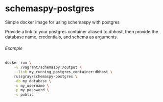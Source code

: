 # schemaspy-postgres
Simple docker image for using schemaspy with postgres

Provide a link to your postgres container aliased to dbhost, then provide the database name, credentials, and schema as arguments.

###### Example

```bash
docker run \
    -v /vagrant/schemaspy:/output \
    --link my_running_postgres_container:dbhost \
    russgray/schemaspy-postgres \
    -db my_database \
    -u my_username \
    -p my_password \
    -s public
```